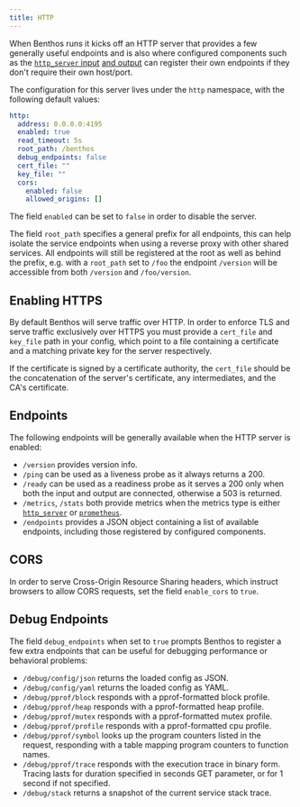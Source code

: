 ```yaml
---
title: HTTP
---
```


When Benthos runs it kicks off an HTTP server that provides a few generally useful endpoints and is also where configured components such as the [`http_server` input][inputs.http_server] [and output][outputs.http_server] can register their own endpoints if they don't require their own host/port.

The configuration for this server lives under the `http` namespace, with the following default values:

```yaml
http:
  address: 0.0.0.0:4195
  enabled: true
  read_timeout: 5s
  root_path: /benthos
  debug_endpoints: false
  cert_file: ""
  key_file: ""
  cors:
    enabled: false
    allowed_origins: []
```

The field `enabled` can be set to `false` in order to disable the server.

The field `root_path` specifies a general prefix for all endpoints, this can help isolate the service endpoints when using a reverse proxy with other shared services. All endpoints will still be registered at the root as well as behind the prefix, e.g. with a `root_path` set to `/foo` the endpoint `/version` will be accessible from both `/version` and `/foo/version`.

## Enabling HTTPS

By default Benthos will serve traffic over HTTP. In order to enforce TLS and serve traffic exclusively over HTTPS you must provide a `cert_file` and `key_file` path in your config, which point to a file containing a certificate and a matching private key for the server respectively.

If the certificate is signed by a certificate authority, the `cert_file` should be the concatenation of the server's certificate, any intermediates, and the CA's certificate.

## Endpoints

The following endpoints will be generally available when the HTTP server is enabled:

- `/version` provides version info.
- `/ping` can be used as a liveness probe as it always returns a 200.
- `/ready` can be used as a readiness probe as it serves a 200 only when both the input and output are connected, otherwise a 503 is returned.
- `/metrics`, `/stats` both provide metrics when the metrics type is either [`http_server`][metrics.http_server] or [`prometheus`][metrics.prometheus].
- `/endpoints` provides a JSON object containing a list of available endpoints, including those registered by configured components.

## CORS

In order to serve Cross-Origin Resource Sharing headers, which instruct browsers to allow CORS requests, set the field `enable_cors` to `true`.

## Debug Endpoints

The field `debug_endpoints` when set to `true` prompts Benthos to register a few extra endpoints that can be useful for debugging performance or behavioral problems:

- `/debug/config/json` returns the loaded config as JSON.
- `/debug/config/yaml` returns the loaded config as YAML.
- `/debug/pprof/block` responds with a pprof-formatted block profile.
- `/debug/pprof/heap` responds with a pprof-formatted heap profile.
- `/debug/pprof/mutex` responds with a pprof-formatted mutex profile.
- `/debug/pprof/profile` responds with a pprof-formatted cpu profile.
- `/debug/pprof/symbol` looks up the program counters listed in the request, responding with a table mapping program counters to function names.
- `/debug/pprof/trace` responds with the execution trace in binary form. Tracing lasts for duration specified in seconds GET parameter, or for 1 second if not specified.
- `/debug/stack` returns a snapshot of the current service stack trace.

[inputs.http_server]: /docs/components/inputs/http_server
[outputs.http_server]: /docs/components/outputs/http_server
[metrics.http_server]: /docs/components/metrics/http_server
[metrics.prometheus]: /docs/components/metrics/prometheus
